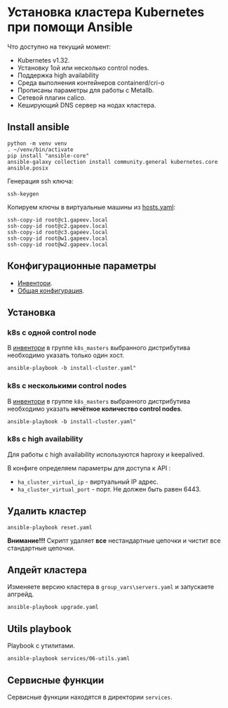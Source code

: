 # Установка кластера Kubernetes при помощи Ansible

Что доступно на текущий момент:

- Kubernetes v1.32.
- Установку 1ой или несколько control nodes.
- Поддержка high availability
- Среда выполнения контейнеров containerd/cri-o
- Прописаны параметры для работы с Metallb.
- Сетевой плагин calico.
- Кеширующий DNS сервер на нодах кластера.


## Install ansible

```shell
python -m venv venv
. ~/venv/bin/activate
pip install "ansible-core"
ansible-galaxy collection install community.general kubernetes.core ansible.posix
```

Генерация ssh ключа:

```shell
ssh-keygen
```

Копируем ключы в виртуальные машины из [hosts.yaml](hosts.yml):

 ```shell
ssh-copy-id root@c1.gapeev.local
ssh-copy-id root@c2.gapeev.local
ssh-copy-id root@c3.gapeev.local
ssh-copy-id root@w1.gapeev.local
ssh-copy-id root@w2.gapeev.local
```

## Конфигурационные параметры

- [Инвентори](hosts.yaml).
- [Общая конфигурация](group_vars/servers.yaml).

## Установка

### k8s с одной control node

В [инвентори](hosts.yaml) в группе `k8s_masters` выбранного дистрибутива необходимо указать только один хост.

```shell
ansible-playbook -b install-cluster.yaml"
```

### k8s с несколькими control nodes

В [инвентори](hosts.yaml) в группе `k8s_masters` выбранного дистрибутива необходимо указать **нечётное количество control nodes**.

```shell
ansible-playbook -b install-cluster.yaml"
```

### k8s c high availability

Для работы с high availability используются haproxy и keepalived.

В конфиге определяем параметры для доступа к API :

- `ha_cluster_virtual_ip` - виртуальный IP адрес.
- `ha_cluster_virtual_port` - порт. Не должен быть равен 6443.

## Удалить кластер

```shell
ansible-playbook reset.yaml
```

**Внимание!!!** Скрипт удаляет **все** нестандартные цепочки и чистит все стандартные цепочки.

## Апдейт кластера

Изменяете версию кластера в `group_vars\servers.yaml` и запускаете апгрейд.

```shell
ansible-playbook upgrade.yaml
```

## Utils playbook

Playbook с утилитами.

```shell
ansible-playbook services/06-utils.yaml
```

## Сервисные функции

Сервисные функции находятся в директории `services`.
